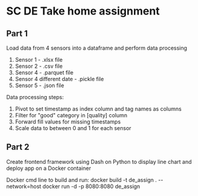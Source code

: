 # SC DE Take home assignment
## Part 1
Load data from 4 sensors into a dataframe and perform data processing
1. Sensor 1 - .xlsx file
2. Sensor 2 - .csv file
3. Sensor 4 - .parquet file
4. Sensor 4 different date - .pickle file
5. Sensor 5 - .json file

Data processing steps:
1. Pivot to set timestamp as index column and tag names as columns
2. Filter for "good" category in [quality] column
3. Forward fill values for missing timestamps
4. Scale data to between 0 and 1 for each sensor

## Part 2
Create frontend framework using Dash on Python to display line chart and deploy app on a Docker container

Docker cmd line to build and run:
docker build -t de_assign . --network=host
docker run -d -p 8080:8080 de_assign